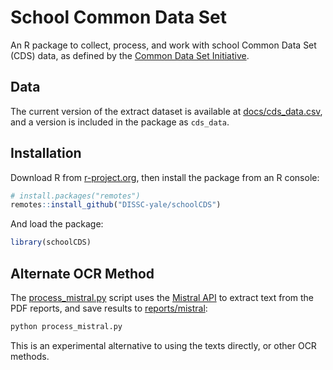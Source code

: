 # School Common Data Set

An R package to collect, process, and work with school Common Data Set (CDS) data,
as defined by the [Common Data Set Initiative](https://commondataset.org/).

## Data

The current version of the extract dataset is available at [docs/cds_data.csv](docs/cds_data.csv),
and a version is included in the package as `cds_data`.

## Installation

Download R from [r-project.org](https://www.r-project.org), then install the package from an R console:

```R
# install.packages("remotes")
remotes::install_github("DISSC-yale/schoolCDS")
```

And load the package:

```R
library(schoolCDS)
```

## Alternate OCR Method

The [process_mistral.py](process_mistral.py) script uses the [Mistral API](https://docs.mistral.ai/api/#tag/ocr)
to extract text from the PDF reports, and save results to [reports/mistral](reports/mistral/):

```sh
python process_mistral.py
```

This is an experimental alternative to using the texts directly, or other OCR methods.
